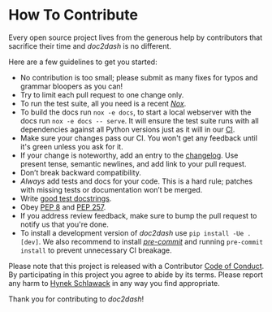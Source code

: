# How To Contribute

Every open source project lives from the generous help by contributors that sacrifice their time and *doc2dash* is no different.

Here are a few guidelines to get you started:

- No contribution is too small; please submit as many fixes for typos and grammar bloopers as you can!
- Try to limit each pull request to one change only.
- To run the test suite, all you need is a recent [*Nox*](https://nox.thea.codes/en/stable/).
- To build the docs run `nox -e docs`, to start a local webserver with the docs run `nox -e docs -- serve`.
  It will ensure the test suite runs with all dependencies against all Python versions just as it will in our [CI](https://github.com/hynek/doc2dash/actions).
- Make sure your changes pass our CI.
  You won't get any feedback until it's green unless you ask for it.
- If your change is noteworthy, add an entry to the [changelog](https://github.com/hynek/doc2dash/blob/main/CHANGELOG.md).
  Use present tense, semantic newlines, and add link to your pull request.
- Don’t break backward compatibility.
- *Always* add tests and docs for your code.
  This is a hard rule; patches with missing tests or documentation won’t be merged.
- Write [good test docstrings](https://jml.io/pages/test-docstrings.html).
- Obey [PEP 8](https://www.python.org/dev/peps/pep-0008/) and [PEP 257](https://www.python.org/dev/peps/pep-0257/).
- If you address review feedback, make sure to bump the pull request to notify us that you're done.
- To install a development version of *doc2dash* use `pip install -Ue .[dev]`. We also recommend to install [_pre-commit_](https://pre-commit.com) and running `pre-commit install` to prevent unnecessary CI breakage.

Please note that this project is released with a Contributor [Code of Conduct](https://github.com/hynek/doc2dash/blob/main/.github/CODE_OF_CONDUCT.md). By participating in this project you agree to abide by its terms.
Please report any harm to [Hynek Schlawack](https://hynek.me/about/) in any way you find appropriate.

Thank you for contributing to *doc2dash*!
